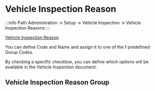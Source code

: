 # Vehicle Inspection Reason

:::info Path
Administration → Setup → Vehicle Inspection → Vehicle Inspection Reasons
:::

[Vehicle Inspection Reason](./media/vehicle-inspection-reason.png)

You can define Code and Name and assign it to one of the f predefined Group Codes.

By checking a specific checkbox, you can define which options will be available in the Vehicle Inspection document.

## Vehicle Inspection Reason Group

